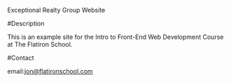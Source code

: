 Exceptional Realty Group Website

#Description

This is an example site for the Intro to Front-End Web Development Course at The Flatiron School.

#Contact

email:jon@flatironschool.com
